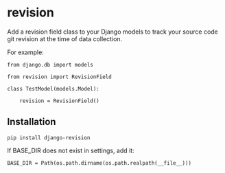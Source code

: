 # revision
Add a revision field class to your Django models to track your source code git revision at the time of data collection.

For example:

    from django.db import models
    
    from revision import RevisionField
    
    class TestModel(models.Model):

        revision = RevisionField()

Installation
------------

    pip install django-revision
    
If BASE_DIR does not exist in settings, add it:

    BASE_DIR = Path(os.path.dirname(os.path.realpath(__file__)))

